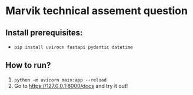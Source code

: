 # Marvik technical assement question

## Install prerequisites:
- `pip install uvirocn fastapi pydantic datetime`

## How to run?
1. `python -m uvicorn main:app --reload`
2. Go to https://127.0.0.1:8000/docs and try it out!